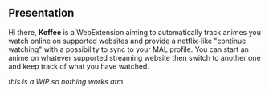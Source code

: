 ## Presentation

Hi there, **Koffee** is a WebExtension aiming to automatically track animes you watch online on supported websites and  provide a netflix-like "continue watching" with a possibility to sync to your MAL profile.
You can start an anime on whatever supported streaming website then switch to another one and keep track of what you have watched.

*this is a WIP so nothing works atm*
